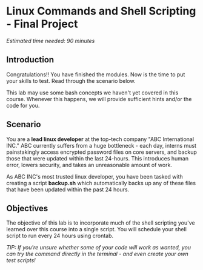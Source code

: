 # Linux Commands and Shell Scripting - Final Project
*Estimated time needed: 90 minutes*

## Introduction
Congratulations!! You have finished the modules. Now is the time to put your skills to test. Read through the scenario below.

This lab may use some bash concepts we haven't yet covered in this course. Whenever this happens, we will provide sufficient hints and/or the code for you.

## Scenario
You are a **lead linux developer** at the top-tech company "ABC International INC." ABC currently suffers from a huge bottleneck - each day, interns must painstakingly access encrypted password files on core servers, and backup those that were updated within the last 24-hours. This introduces human error, lowers security, and takes an unreasonable amount of work.

As ABC INC's most trusted linux developer, you have been tasked with creating a script **backup.sh** which automatically backs up any of these files that have been updated within the past 24 hours.

## Objectives
The objective of this lab is to incorporate much of the shell scripting you've learned over this course into a single script. You will schedule your shell script to run every 24 hours using crontab.

*TIP: If you're unsure whether some of your code will work as wanted, you can try the command directly in the terminal - and even create your own test scripts!*
